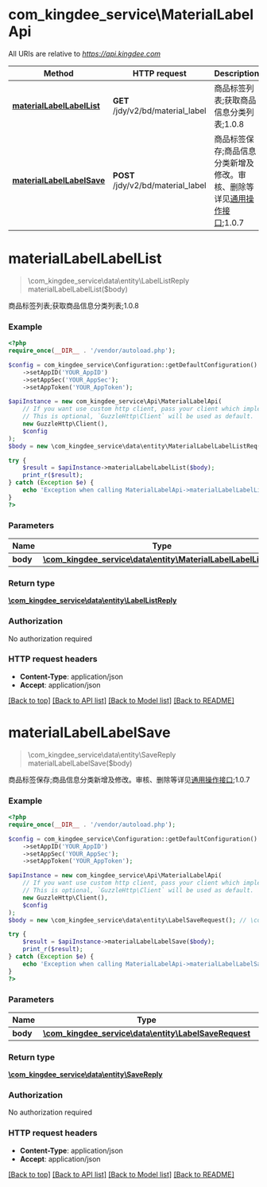 # com_kingdee_service\MaterialLabelApi

All URIs are relative to *https://api.kingdee.com*

Method | HTTP request | Description
------------- | ------------- | -------------
[**materialLabelLabelList**](MaterialLabelApi.md#materialLabelLabelList) | **GET** /jdy/v2/bd/material_label | 商品标签列表;获取商品信息分类列表;1.0.8
[**materialLabelLabelSave**](MaterialLabelApi.md#materialLabelLabelSave) | **POST** /jdy/v2/bd/material_label | 商品标签保存;商品信息分类新增及修改。审核、删除等详见[通用操作接口](https://open.jdy.com/#/files/api/detail?index&#x3D;2&amp;categrayId&#x3D;3cc8ee9a663e11eda5c84b5d383a2b93&amp;id&#x3D;9e804b8c712511eda0b39f724d124b07);1.0.7


# **materialLabelLabelList**
> \com_kingdee_service\data\entity\LabelListReply materialLabelLabelList($body)

商品标签列表;获取商品信息分类列表;1.0.8

### Example
```php
<?php
require_once(__DIR__ . '/vendor/autoload.php');

$config = com_kingdee_service\Configuration::getDefaultConfiguration()
    ->setAppID('YOUR_AppID')
    ->setAppSec('YOUR_AppSec');
    ->setAppToken('YOUR_AppToken');

$apiInstance = new com_kingdee_service\Api\MaterialLabelApi(
    // If you want use custom http client, pass your client which implements `GuzzleHttp\ClientInterface`.
    // This is optional, `GuzzleHttp\Client` will be used as default.
    new GuzzleHttp\Client(),
    $config
);
$body = new \com_kingdee_service\data\entity\MaterialLabelLabelListReq(); // \com_kingdee_service\data\entity\MaterialLabelLabelListReq | 

try {
    $result = $apiInstance->materialLabelLabelList($body);
    print_r($result);
} catch (Exception $e) {
    echo 'Exception when calling MaterialLabelApi->materialLabelLabelList: ', $e->getMessage(), PHP_EOL;
}
?>
```

### Parameters

Name | Type | Description  | Notes
------------- | ------------- | ------------- | -------------
 **body** | [**\com_kingdee_service\data\entity\MaterialLabelLabelListReq**](../Model/MaterialLabelLabelListReq.md)|  | [optional]

### Return type

[**\com_kingdee_service\data\entity\LabelListReply**](../Model/LabelListReply.md)

### Authorization

No authorization required

### HTTP request headers

 - **Content-Type**: application/json
 - **Accept**: application/json

[[Back to top]](#) [[Back to API list]](../../README.md#documentation-for-api-endpoints) [[Back to Model list]](../../README.md#documentation-for-models) [[Back to README]](../../README.md)

# **materialLabelLabelSave**
> \com_kingdee_service\data\entity\SaveReply materialLabelLabelSave($body)

商品标签保存;商品信息分类新增及修改。审核、删除等详见[通用操作接口](https://open.jdy.com/#/files/api/detail?index=2&categrayId=3cc8ee9a663e11eda5c84b5d383a2b93&id=9e804b8c712511eda0b39f724d124b07);1.0.7

### Example
```php
<?php
require_once(__DIR__ . '/vendor/autoload.php');

$config = com_kingdee_service\Configuration::getDefaultConfiguration()
    ->setAppID('YOUR_AppID')
    ->setAppSec('YOUR_AppSec');
    ->setAppToken('YOUR_AppToken');

$apiInstance = new com_kingdee_service\Api\MaterialLabelApi(
    // If you want use custom http client, pass your client which implements `GuzzleHttp\ClientInterface`.
    // This is optional, `GuzzleHttp\Client` will be used as default.
    new GuzzleHttp\Client(),
    $config
);
$body = new \com_kingdee_service\data\entity\LabelSaveRequest(); // \com_kingdee_service\data\entity\LabelSaveRequest | 

try {
    $result = $apiInstance->materialLabelLabelSave($body);
    print_r($result);
} catch (Exception $e) {
    echo 'Exception when calling MaterialLabelApi->materialLabelLabelSave: ', $e->getMessage(), PHP_EOL;
}
?>
```

### Parameters

Name | Type | Description  | Notes
------------- | ------------- | ------------- | -------------
 **body** | [**\com_kingdee_service\data\entity\LabelSaveRequest**](../Model/LabelSaveRequest.md)|  |

### Return type

[**\com_kingdee_service\data\entity\SaveReply**](../Model/SaveReply.md)

### Authorization

No authorization required

### HTTP request headers

 - **Content-Type**: application/json
 - **Accept**: application/json

[[Back to top]](#) [[Back to API list]](../../README.md#documentation-for-api-endpoints) [[Back to Model list]](../../README.md#documentation-for-models) [[Back to README]](../../README.md)

